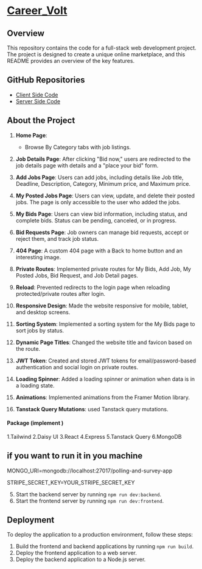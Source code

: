 # [Career_Volt](https://careervolt-01.web.app)

## Overview

This repository contains the code for a full-stack web development project. The project is designed to create a unique online marketplace, and this README provides an overview of the key features.
## GitHub Repositories

- [Client Side Code](https://github.com/JannatulHappy/careerVolt_client)
- [Server Side Code](https://github.com/JannatulHappy/careervolt_server)

## About the Project

1. **Home Page**:

   - Browse By Category tabs with job listings.

2. **Job Details Page**: After clicking "Bid now," users are redirected to the job details page with details and a "place your bid" form.

3. **Add Jobs Page**: Users can add jobs, including details like Job title, Deadline, Description, Category, Minimum price, and Maximum price.

4. **My Posted Jobs Page**: Users can view, update, and delete their posted jobs. The page is only accessible to the user who added the jobs.

5. **My Bids Page**: Users can view bid information, including status, and complete bids. Status can be pending, canceled, or in progress.

6. **Bid Requests Page**: Job owners can manage bid requests, accept or reject them, and track job status.

7. **404 Page**: A custom 404 page with a Back to home button and an interesting image.

8. **Private Routes**: Implemented private routes for My Bids, Add Job, My Posted Jobs, Bid Request, and Job Detail pages.

9. **Reload**: Prevented redirects to the login page when reloading protected/private routes after login.

10. **Responsive Design**: Made the website responsive for mobile, tablet, and desktop screens.

11. **Sorting System**: Implemented a sorting system for the My Bids page to sort jobs by status.

12. **Dynamic Page Titles**: Changed the website title and favicon based on the route.

13. **JWT Token**: Created and stored JWT tokens for email/password-based authentication and social login on private routes.

14. **Loading Spinner**: Added a loading spinner or animation when data is in a loading state.

15. **Animations**: Implemented animations from the Framer Motion library.

16. **Tanstack Query Mutations**: used Tanstack query mutations.







#### Package (implement )
 1.Tailwind
 2.Daisy UI
 3.React
 4.Express
 5.Tanstack Query
 6.MongoDB



## if you want to run it in you machine

MONGO_URI=mongodb://localhost:27017/polling-and-survey-app

STRIPE_SECRET_KEY=YOUR_STRIPE_SECRET_KEY

5. Start the backend server by running `npm run dev:backend`.
6. Start the frontend server by running `npm run dev:frontend`.


## Deployment

To deploy the application to a production environment, follow these steps:

1. Build the frontend and backend applications by running `npm run build`.
2. Deploy the frontend application to a web server.
3. Deploy the backend application to a Node.js server.
